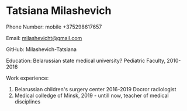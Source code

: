 # Tatsiana Milashevich 

Phone Number: mobile +375298617657

Email: milashevicht@gmail.com

GitHub: Milashevich-Tatsiana

Education: Belarussian state medical university? Pediatric Faculty, 2010-2016

Work experience: 
1. Belarussian children's surgery center 2016-2019 Docror radiologist
2. Medical colledge of Minsk, 2019 - untill now, teacher of medical disciplines